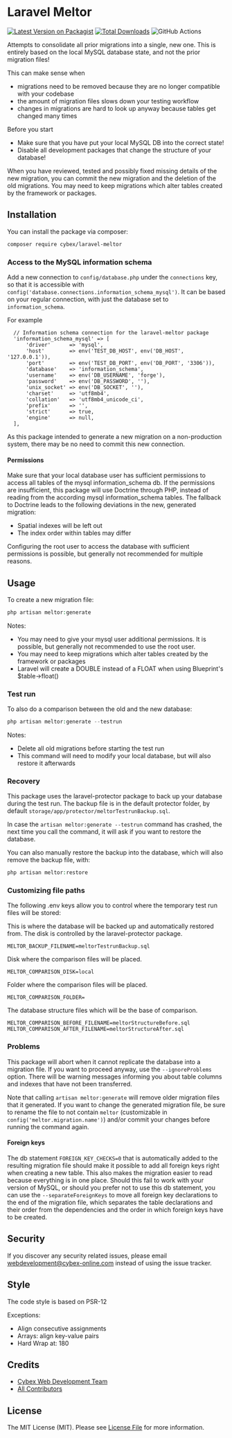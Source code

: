 # Laravel Meltor

[![Latest Version on Packagist](https://img.shields.io/packagist/v/cybex/laravel-meltor.svg?style=flat-square)](https://packagist.org/packages/cybex/laravel-meltor)
[![Total Downloads](https://img.shields.io/packagist/dt/cybex/laravel-meltor.svg?style=flat-square)](https://packagist.org/packages/cybex/laravel-meltor)
![GitHub Actions](https://github.com/cybex-gmbh/laravel-meltor/actions/workflows/main.yml/badge.svg)

Attempts to consolidate all prior migrations into a single, new one. This is entirely based on the local MySQL database state,
and not the prior migration files!

This can make sense when
- migrations need to be removed because they are no longer compatible with your codebase
- the amount of migration files slows down your testing workflow
- changes in migrations are hard to look up anyway because tables get changed many times

Before you start

- Make sure that you have put your local MySQL DB into the correct state!
- Disable all development packages that change the structure of your database!

When you have reviewed, tested and possibly fixed missing details of the new migration, you can commit the new migration and the deletion of the old migrations.
You may need to keep migrations which alter tables created by the framework or packages.

## Installation

You can install the package via composer:

```bash
composer require cybex/laravel-meltor
```

### Access to the MySQL information schema

Add a new connection to `config/database.php` under the `connections` key, so that it is accessible with `config('database.connections.information_schema_mysql')`. 
It can be based on your regular connection, with just the database set to `information_schema`. 

For example
```
  // Information schema connection for the laravel-meltor package
  'information_schema_mysql' => [
      'driver'      => 'mysql',
      'host'        => env('TEST_DB_HOST', env('DB_HOST', '127.0.0.1')),
      'port'        => env('TEST_DB_PORT', env('DB_PORT', '3306')),
      'database'    => 'information_schema',
      'username'    => env('DB_USERNAME', 'forge'),
      'password'    => env('DB_PASSWORD', ''),
      'unix_socket' => env('DB_SOCKET', ''),
      'charset'     => 'utf8mb4',
      'collation'   => 'utf8mb4_unicode_ci',
      'prefix'      => '',
      'strict'      => true,
      'engine'      => null,
  ],
```

As this package intended to generate a new migration on a non-production system, there may be no need to commit this new connection.

#### Permissions

Make sure that your local database user has sufficient permissions to access all tables of the mysql information_schema db.
If the permissions are insufficient, this package will use Doctrine through PHP, instead of reading from the according mysql information_schema tables.
The fallback to Doctrine leads to the following deviations in the new, generated migration:

- Spatial indexes will be left out
- The index order within tables may differ

Configuring the root user to access the database with sufficient permissions is possible, but generally not recommended for multiple reasons.


## Usage

To create a new migration file:

```php
php artisan meltor:generate
```

Notes:

- You may need to give your mysql user additional permissions. It is possible, but generally not recommended to use the root user.
- You may need to keep migrations which alter tables created by the framework or packages
- Laravel will create a DOUBLE instead of a FLOAT when using Blueprint's $table->float()

### Test run

To also do a comparison between the old and the new database:

```php
php artisan meltor:generate --testrun
```

Notes:

- Delete all old migrations before starting the test run
- This command will need to modify your local database, but will also restore it afterwards

### Recovery

This package uses the laravel-protector package to back up your database during the test run.
The backup file is in the default protector folder, by default `storage/app/protector/meltorTestrunBackup.sql`.

In case the `artisan meltor:generate --testrun` command has crashed, the next time you call the command, it will ask if you want to restore the database.

You can also manually restore the backup into the database, which will also remove the backup file, with:
```php
php artisan meltor:restore
```

### Customizing file paths

The following .env keys allow you to control where the temporary test run files will be stored:

This is where the database will be backed up and automatically restored from. The disk is controlled by the laravel-protector package.
```
MELTOR_BACKUP_FILENAME=meltorTestrunBackup.sql
```

Disk where the comparison files will be placed.
```
MELTOR_COMPARISON_DISK=local
```

Folder where the comparison files will be placed.
```
MELTOR_COMPARISON_FOLDER=
```

The database structure files which will be the base of comparison.
```
MELTOR_COMPARISON_BEFORE_FILENAME=meltorStructureBefore.sql
MELTOR_COMPARISON_AFTER_FILENAME=meltorStructureAfter.sql
```

### Problems

This package will abort when it cannot replicate the database into a migration file. If you want to proceed anyway, use the `--ignoreProblems` option.
There will be warning messages informing you about table columns and indexes that have not been transferred.

Note that calling `artisan meltor:generate` will remove older migration files that it generated. If you want to change the generated migration file,
be sure to rename the file to not contain `meltor` (customizable in `config('meltor.migration.name')`) and/or commit your changes before running the command again. 

#### Foreign keys

The db statement `FOREIGN_KEY_CHECKS=0` that is automatically added to the resulting migration file should make it possible to add all foreign keys 
right when creating a new table. This also makes the migration easier to read because everything is in one place.
Should this fail to work with your version of MySQL, or should you prefer not to use this db statement, you can use the `--separateForeignKeys` to move all foreign 
key declarations to the end of the migration file, which separates the table declarations and their order from the dependencies and the order in which foreign keys
have to be created.

## Security

If you discover any security related issues, please email webdevelopment@cybex-online.com instead of using the issue
tracker.

## Style

The code style is based on PSR-12

Exceptions: 
- Align consecutive assignments
- Arrays: align key-value pairs
- Hard Wrap at: 180

## Credits

- [Cybex Web Development Team](https://github.com/cybex-gmbh)
- [All Contributors](../../contributors)

## License

The MIT License (MIT). Please see [License File](LICENSE.md) for more information.
